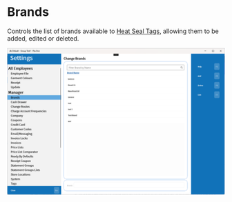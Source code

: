 # Brands

Controls the list of brands available to [Heat Seal Tags](/Documentation/Functions/Heat-Seal-Tags.md), allowing them to be added, edited or deleted.

![Brands](/.attachments/Documentation/Brands.png "Brands")